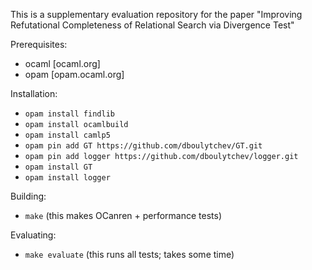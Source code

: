 This is a supplementary evaluation repository for the paper "Improving Refutational Completeness of Relational Search via Divergence Test"

Prerequisites:

* ocaml [ocaml.org]
* opam [opam.ocaml.org]

Installation:

* `opam install findlib`
* `opam install ocamlbuild`
* `opam install camlp5`
* `opam pin add GT https://github.com/dboulytchev/GT.git`
* `opam pin add logger https://github.com/dboulytchev/logger.git`
* `opam install GT`
* `opam install logger`

Building:

* `make` (this makes OCanren + performance tests)

Evaluating:

* `make evaluate` (this runs all tests; takes some time)



